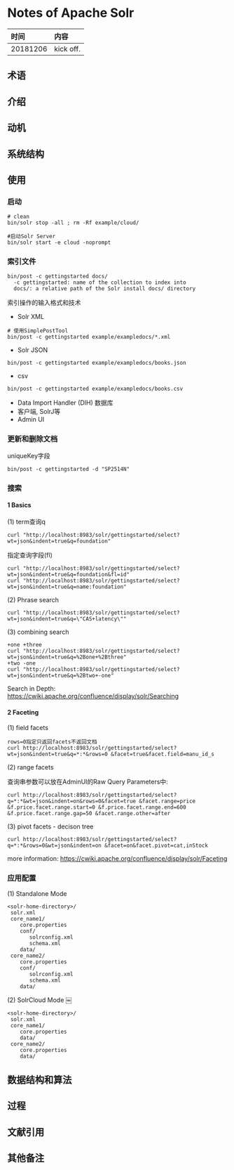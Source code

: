 # Notes of Apache Solr

|时间|内容|
|:---|:---|
|20181206| kick off.|

## 术语

<!-- 记录阅读过程中出现的关键字及其简单的解释. -->

## 介绍

<!-- 描述软件的来源、特性、解决的关键性问题等. -->

## 动机

<!-- 描述阅读软件源码的动机, 要达到什么目的等. -->

## 系统结构

<!-- 描述软件的系统结构, 核心和辅助组件的结构; 系统较复杂时细分展示. -->

## 使用

<!-- 记录软件如何使用. -->


### 启动

```
# clean
bin/solr stop -all ; rm -Rf example/cloud/

#启动Solr Server
bin/solr start -e cloud -noprompt
```

### 索引文件

```
bin/post -c gettingstarted docs/
  -c gettingstarted: name of the collection to index into
  docs/: a relative path of the Solr install docs/ directory
```
索引操作的输入格式和技术

- Solr XML

```
# 使用SimplePostTool
bin/post -c gettingstarted example/exampledocs/*.xml
```
- Solr JSON

```
bin/post -c gettingstarted example/exampledocs/books.json
```

- csv

```
bin/post -c gettingstarted example/exampledocs/books.csv
```

- Data Import Handler (DIH) 数据库
- 客户端, SolrJ等
- Admin UI

### 更新和删除文档

uniqueKey字段

```
bin/post -c gettingstarted -d "SP2514N"
```

### 搜索

#### 1 Basics

(1) term查询q

```
curl "http://localhost:8983/solr/gettingstarted/select?wt=json&indent=true&q=foundation"
```

指定查询字段(fl)

```
curl "http://localhost:8983/solr/gettingstarted/select?wt=json&indent=true&q=foundation&fl=id"
curl "http://localhost:8983/solr/gettingstarted/select?wt=json&indent=true&q=name:foundation"
```

(2) Phrase search

```
curl "http://localhost:8983/solr/gettingstarted/select?wt=json&indent=true&q=\"CAS+latency\""
```

(3) combining search

```
+one +three
curl "http://localhost:8983/solr/gettingstarted/select?wt=json&indent=true&q=%2Bone+%2Bthree"
+two -one
curl "http://localhost:8983/solr/gettingstarted/select?wt=json&indent=true&q=%2Btwo+-one"
```

Search in Depth: https://cwiki.apache.org/confluence/display/solr/Searching

#### 2 Faceting

(1) field facets

```
rows=0指定只返回facets不返回文档
curl http://localhost:8983/solr/gettingstarted/select?wt=json&indent=true&q=*:*&rows=0 &facet=true&facet.field=manu_id_s
```

(2) range facets

查询串参数可以放在AdminUI的Raw Query Parameters中:

```
curl http://localhost:8983/solr/gettingstarted/select?q=*:*&wt=json&indent=on&rows=0&facet=true &facet.range=price &f.price.facet.range.start=0 &f.price.facet.range.end=600 &f.price.facet.range.gap=50 &facet.range.other=after
```

(3) pivot facets - decison tree

```
curl http://localhost:8983/solr/gettingstarted/select?q=*:*&rows=0&wt=json&indent=on &facet=on&facet.pivot=cat,inStock
```

more information: https://cwiki.apache.org/confluence/display/solr/Faceting

### 应用配置

(1) Standalone Mode

```
<solr-home-directory>/
 solr.xml
 core_name1/
    core.properties
    conf/
       solrconfig.xml
       schema.xml
    data/
 core_name2/
    core.properties
    conf/
       solrconfig.xml
       schema.xml
    data/
```

(2) SolrCloud Mode
￼
```
<solr-home-directory>/
 solr.xml
 core_name1/
    core.properties
    data/
 core_name2/
    core.properties
    data/
```

## 数据结构和算法

<!-- 描述软件中重要的数据结构和算法, 支撑过程部分的记录. -->

## 过程

<!-- 描述软件中重要的过程性内容, 例如服务器的启动、服务器响应客户端请求、服务器背景活动等. -->

## 文献引用

<!-- 记录软件相关和进一步阅读资料: 文献、网页链接等. -->

## 其他备注
